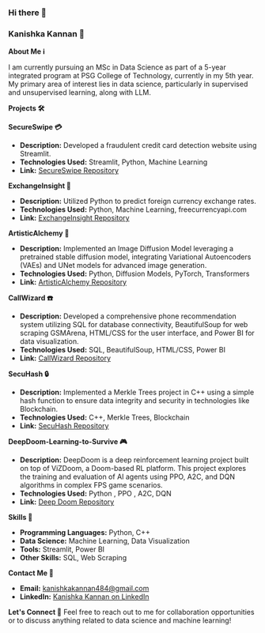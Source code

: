 ### Hi there 👋

### Kanishka Kannan 🚀

**About Me ℹ️**

I am currently pursuing an MSc in Data Science as part of a 5-year integrated program at PSG College of Technology, currently in my 5th year. My primary area of interest lies in data science, particularly in supervised and unsupervised learning, along with LLM.

**Projects 🛠️**

**SecureSwipe 💳**
- **Description:** Developed a fraudulent credit card detection website using Streamlit.
- **Technologies Used:** Streamlit, Python, Machine Learning
- **Link:** [SecureSwipe Repository](https://github.com/kanis777/SecureSwipe)

**ExchangeInsight 💱**
- **Description:** Utilized Python to predict foreign currency exchange rates.
- **Technologies Used:** Python, Machine Learning, freecurrencyapi.com
- **Link:** [ExchangeInsight Repository](https://github.com/kanis777/Exchange_Insight)

**ArtisticAlchemy 🎨**
- **Description:** Implemented an Image Diffusion Model leveraging a pretrained stable diffusion model, integrating Variational Autoencoders (VAEs) and UNet models for advanced image generation.
- **Technologies Used:** Python, Diffusion Models, PyTorch, Transformers
- **Link:** [ArtisticAlchemy Repository](https://github.com/kanis777/ArtisticAlchemy)

**CallWizard ☎️**
- **Description:** Developed a comprehensive phone recommendation system utilizing SQL for database connectivity, BeautifulSoup for web scraping GSMArena, HTML/CSS for the user interface, and Power BI for data visualization.
- **Technologies Used:** SQL, BeautifulSoup, HTML/CSS, Power BI
- **Link:** [CallWizard Repository](https://github.com/kanis777/CallWizard)

**SecuHash 🔒**
- **Description:** Implemented a Merkle Trees project in C++ using a simple hash function to ensure data integrity and security in technologies like Blockchain.
- **Technologies Used:** C++, Merkle Trees, Blockchain
- **Link:** [SecuHash Repository](https://github.com/kanis777/merkle-trees)

**DeepDoom-Learning-to-Survive 🎮**
- **Description:** DeepDoom is a deep reinforcement learning project built on top of ViZDoom, a Doom-based RL platform. This project explores the training and evaluation of AI agents using PPO, A2C, and DQN algorithms in complex FPS game scenarios.
- **Technologies Used:** Python , PPO , A2C, DQN 
- **Link:** [Deep Doom Repository](https://github.com/kanis777/DeepDoom-Learning-to-Survive)



**Skills 🧠**
- **Programming Languages:** Python, C++
- **Data Science:** Machine Learning, Data Visualization
- **Tools:** Streamlit, Power BI
- **Other Skills:** SQL, Web Scraping

**Contact Me 📧**
- **Email:** kanishkakannan484@gmail.com
- **LinkedIn:** [Kanishka Kannan on LinkedIn](https://www.linkedin.com/in/kanishka-kannan-0abab7299/)

**Let's Connect 🔗**
Feel free to reach out to me for collaboration opportunities or to discuss anything related to data science and machine learning!
